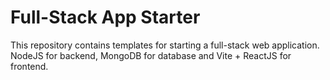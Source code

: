 # Full-Stack App Starter

This repository contains templates for starting a full-stack web application. NodeJS for backend, MongoDB for database and Vite + ReactJS for frontend.
